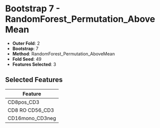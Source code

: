 # Bootstrap 7 - RandomForest_Permutation_AboveMean

- **Outer Fold**: 2
- **Bootstrap**: 7
- **Method**: RandomForest_Permutation_AboveMean
- **Fold Seed**: 49
- **Features Selected**: 3

## Selected Features

| Feature |
|---------|
| CD8pos_CD3 |
| CD8 RO CD56_CD3 |
| CD16mono_CD3neg |
